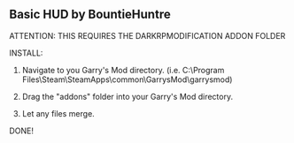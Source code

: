 Basic HUD
by BountieHuntre
-----------------

ATTENTION: THIS REQUIRES THE DARKRPMODIFICATION ADDON FOLDER

INSTALL:

1. Navigate to you Garry's Mod directory. (i.e. C:\Program Files\Steam\SteamApps\common\GarrysMod\garrysmod)

2. Drag the "addons" folder into your Garry's Mod directory.

3. Let any files merge.

DONE!
